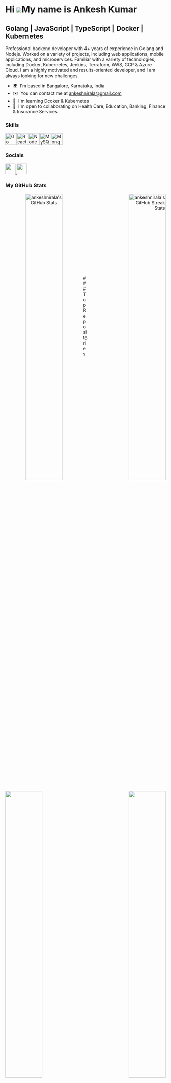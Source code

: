 Hi ![](https://user-images.githubusercontent.com/18350557/176309783-0785949b-9127-417c-8b55-ab5a4333674e.gif)My name is Ankesh Kumar
====================================================================================================================================

Golang | JavaScript | TypeScript | Docker | Kubernetes
------------------------------------------------------

Professional backend developer with 4+ years of experience in Golang and Nodejs. Worked on a variety of projects, including web applications, mobile applications, and microservices. Familiar with a variety of technologies, including Docker, Kubernetes, Jenkins, Terraform, AWS, GCP & Azure Cloud. I am a highly motivated and results-oriented developer, and I am always looking for new challenges.

*   🌍  I'm based in Bangalore, Karnataka, India
*   ✉️  You can contact me at [ankeshnirala@gmail.com](mailto:ankeshnirala@gmail.com)
*   🧠  I'm learning Dcoker & Kubernetes
*   🤝  I'm open to collaborating on Health Care, Education, Banking, Finance & Insurance Services

### Skills 
<div>
  <p align="left">
<a href="https://go.dev/doc/" target="_blank" rel="noreferrer"><img src="https://raw.githubusercontent.com/danielcranney/readme-generator/main/public/icons/skills/go-colored.svg" width="36" height="36" alt="Go" /></a><a href="https://reactjs.org/" target="_blank" rel="noreferrer"><img src="https://raw.githubusercontent.com/danielcranney/readme-generator/main/public/icons/skills/react-colored.svg" width="36" height="36" alt="React" /></a><a href="https://nodejs.org/en/" target="_blank" rel="noreferrer"><img src="https://raw.githubusercontent.com/danielcranney/readme-generator/main/public/icons/skills/nodejs-colored.svg" width="36" height="36" alt="NodeJS" /></a><a href="https://www.mysql.com/" target="_blank" rel="noreferrer"><img src="https://raw.githubusercontent.com/danielcranney/readme-generator/main/public/icons/skills/mysql-colored.svg" width="36" height="36" alt="MySQL" /></a><a href="https://www.mongodb.com/" target="_blank" rel="noreferrer"><img src="https://raw.githubusercontent.com/danielcranney/readme-generator/main/public/icons/skills/mongodb-colored.svg" width="36" height="36" alt="MongoDB" /></a>
</p>
</div>

### Socials
<div>
  <p align="left">
<a href="https://www.github.com/ankeshnirala" target="_blank" rel="noreferrer">
<picture>
<source media="(prefers-color-scheme: dark)" srcset="https://raw.githubusercontent.com/danielcranney/readme-generator/main/public/icons/socials/github-dark.svg" />
<source media="(prefers-color-scheme: light)" srcset="https://raw.githubusercontent.com/danielcranney/readme-generator/main/public/icons/socials/github.svg" />
<img src="https://raw.githubusercontent.com/danielcranney/readme-generator/main/public/icons/socials/github.svg" width="32" height="32" />
</picture>
</a>
<a href="https://www.linkedin.com/in/ankesh-kumar-954503110" target="_blank" rel="noreferrer">
<picture>
<source media="(prefers-color-scheme: dark)" srcset="https://raw.githubusercontent.com/danielcranney/readme-generator/main/public/icons/socials/linkedin-dark.svg" />
<source media="(prefers-color-scheme: light)" srcset="https://raw.githubusercontent.com/danielcranney/readme-generator/main/public/icons/socials/linkedin.svg" />
<img src="https://raw.githubusercontent.com/danielcranney/readme-generator/main/public/icons/socials/linkedin.svg" width="32" height="32" />
</picture>
</a>
</p>
</div>
  

### My GitHub Stats
<div width="100%" align="center">
<a
href="http://www.github.com/ankeshnirala"><img align="left" width="48%" src="https://github-readme-stats.vercel.app/api?username=ankeshnirala&show_icons=true&hide=&count_private=true&title_color=0891b2&text_color=ffffff&icon_color=0891b2&bg_color=1c1917&hide_border=true&show_icons=true" alt="ankeshnirala's GitHub Stats" /></a>

<a
href="http://www.github.com/ankeshnirala" align="right"><img align="right" width="48%"
src="https://github-readme-streak-stats.herokuapp.com/?user=ankeshnirala&stroke=ffffff&background=1c1917&ring=0891b2&fire=0891b2&currStreakNum=ffffff&currStreakLabel=0891b2&sideNums=ffffff&sideLabels=ffffff&dates=ffffff&hide_border=true" alt="ankeshnirala's GitHub Streak Stats" />
</a>
</div>
<br /><br /><br /><br /><br /><br /><br /><br /><br /><br /><br /><br /><br /><br /><br />
### Top Repositories
<div width="100%" align="">
<a href="https://github.com/ankeshnirala/aws-iam-service" align="left"><img align="left" width="48%" src="https://github-readme-stats.vercel.app/api/pin/?username=ankeshnirala&repo=aws-iam-service&title_color=0891b2&text_color=ffffff&icon_color=0891b2&bg_color=1c1917&hide_border=true&locale=en" />
</a>
        
<a href="https://github.com/ankeshnirala/pdftoolboxprocessor" align="right"><img align="right" width="48%" src="https://github-readme-stats.vercel.app/api/pin/?username=ankeshnirala&repo=pdftoolboxprocessor&title_color=0891b2&text_color=ffffff&icon_color=0891b2&bg_color=1c1917&hide_border=true&locale=en" />
</a>
</div>
<br /><br /><br />

<div width="100%" align="center">
<a href="https://github.com/ankeshnirala/go_base_gorilla_mux" align="left"><img align="left" width="48%" src="https://github-readme-stats.vercel.app/api/pin/?username=ankeshnirala&repo=go_base_gorilla_mux&title_color=0891b2&text_color=ffffff&icon_color=0891b2&bg_color=1c1917&hide_border=true&locale=en" />
</a>

<a href="https://github.com/ankeshnirala/golang_mongo_auth" align="right"><img align="right" width="48%" src="https://github-readme-stats.vercel.app/api/pin/?username=ankeshnirala&repo=golang_mongo_auth&title_color=0891b2&text_color=ffffff&icon_color=0891b2&bg_color=1c1917&hide_border=true&locale=en" />
</a>
</div>
